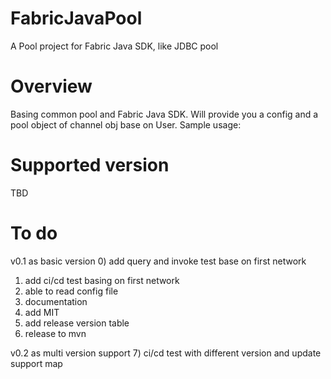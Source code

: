 # FabricJavaPool
A Pool project for Fabric Java SDK, like JDBC pool

# Overview
Basing common pool and Fabric Java SDK.
Will provide you a config and a pool object of channel obj base on User.
Sample usage:


# Supported version
TBD

# To do
v0.1 as basic version
0) add query and invoke test base on first network
1) add ci/cd test basing on first network
2) able to read config file
3) documentation
4) add MIT
5) add release version table
6) release to mvn

v0.2 as multi version support
7) ci/cd test with different version and update support map
